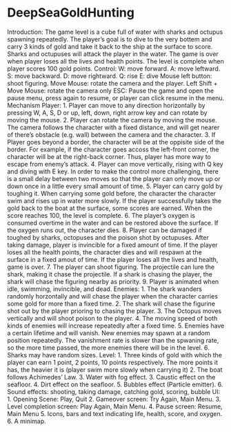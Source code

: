 # DeepSeaGoldHunting
Introduction: The game level is a cube full of water with sharks and octupus spawning repeatedly.  The player’s goal is to dive to the very bottem and carry 3 kinds of gold and take it back to the ship at the surface to score.  Sharks and octupuses will attack the player in the water.  The game is over when player loses all the lives and health points.  The level is complete when player scores 100 gold points. Control: W: move forward. A: move leftward. S: move backward. D: move rightward. Q: rise E: dive Mouse left button: shoot figuring. Move Mouse: rotate the camera and the player. Left Shift + Move Mouse: rotate the camera only ESC: Pause the game and open the pause menu, press again to resume, or player can click resume in the menu.   Mechanism Player: 1. Player can move to any direction horizontally by pressing W, A, S, D or up, left, down, right arrow key and can rotate by moving the mouse. 2. Player can rotate the camera by moving the mouse. The camera follows the character with a fixed distance, and will get nearer of there’s obstacle (e.g. wall) between the camera and the character.  3. If Player goes beyond a border, the character will be at the oppisite side of the border. For example, if the character goes accoss the left-front corner, the character will be at the right-back corner. Thus, player has more way to escape from enemy’s attack.   4. Player can move vertically, rising with Q key and diving with E key. In order to make the control more challenging, there is a small delay between two moves so that the player can only move up or down once in a little every small amount of time.  5. Player can carry gold by toughing it. When carrying some gold before, the character the character swim and rises up in water more slowly. If the player successfully takes the gold back to the boat at the surface, some scores are earned. When the score reaches 100, the level is complete.  6. The player’s oxygen is consumed overtime in the water and can be restored above the surface. If the oxygen runs out, the character dies.  8. Player can be damaged if toughed by sharks, octopuses and the poison shot by octupuses. After taking damage, player is invincible for a fixed amount of time. If the player loses all the health points, the character dies and will respawn at the surface in a fixed amout of time. If the player loses all the lives and health, game is over. 7. The player can shoot figuring. The projectile can lure the shark, making it chase the projectile. If a shark is chasing the player, the shark will chase the figuring nearby as priority. 9. Player is animated when idle, swimming, invincible, and dead.  Enemies: 1. The shark wanders randomly horzontally and will chase the player when the character carries some gold for more than a fixed time. 2. The shark will chase the figurine shot out by the player prioring to chasing the player.  3. The Octopus moves vertically and will shoot poison to the player. 4. The moving speed of both kinds of enemies will increase repeatedly after a fixed time.  5. Enemies have a certain lifetime and will vanish. New enemies may spawn at a random position repeatedly. The vanishment rate is slower than the spwaning rate, so the more time passed, the more enemies there will be in the level.  6. Sharks may have random sizes.  Level: 1. Three kinds of gold with which the player can earn 1 point, 2 points, 10 points respectively. The more points it has, the heavier it is (player swim more slowly when carrying it) 2. The boat follows Achimedes’ Law. 3. Water with fog effect.  3. Caustic effect on the seafloor.  4. Dirt effect on the seafloor. 5. Bubbles effect (Particle emitter).  6. Sound effects: shooting, taking damage, catching gold, scoring, bubble  UI: 1. Opening Scene: Play, Quit 2. Gameover screen: Try Again, Main Menu.  3. Level completion screen: Play Again, Main Menu. 4. Pause screen: Resume, Main Menu 5. Icons, bars and text indicating life, health, score, and oxygen.  6. A minimap. 
